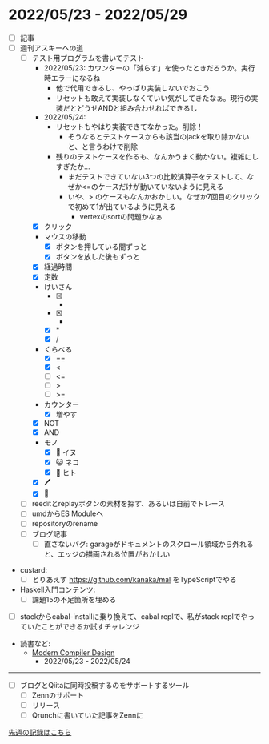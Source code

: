 # 2022/05/23 - 2022/05/29

- [ ] 記事
- [ ] 週刊アスキーへの道
    - [ ] テスト用プログラムを書いてテスト
        - 2022/05/23: カウンターの「減らす」を使ったときだろうか。実行時エラーになるね
            - 他で代用できるし、やっぱり実装しないでおこう
            - リセットも敢えて実装しなくていい気がしてきたなぁ。現行の実装だとどうせANDと組み合わせればできるし
        - 2022/05/24:
            - リセットもやはり実装できてなかった。削除！
                - そうなるとテストケースからも該当のjackを取り除かないと、と言うわけで削除
            - 残りのテストケースを作るも、なんかうまく動かない。複雑にしすぎたか...
                - まだテストできていない3つの比較演算子をテストして、なぜか\<=のケースだけが動いていないように見える
                - いや、\> のケースもなんかおかしい。なぜか7回目のクリックで初めて1が出ているように見える
                    - vertexのsortの問題かなぁ
        - [x] クリック
        - マウスの移動
            - [x] ボタンを押している間ずっと
            - [x] ボタンを放した後もずっと
        - [x] 経過時間
        - [x] 定数
        - けいさん
            - [x] +
            - [x] -
            - [x] \*
            - [x] /
        - くらべる
            - [x] ==
            - [x] \<
            - [ ] \<=
            - [ ] \>
            - [ ] \>=
        - カウンター
            - [x] 増やす
        - [x] NOT
        - [x] AND
        - モノ
            - [x] 🐶 イヌ
            - [x] 😺 ネコ
            - [x] 🙂 ヒト
        - [x] 🖊
        - [x] 🔁
    - [ ] reeditとreplayボタンの素材を探す、あるいは自前でトレース
    - [ ] umdからES Moduleへ
    - [ ] repositoryのrename
    - [ ] ブログ記事
        - [ ] 直さないバグ: garageがドキュメントのスクロール領域から外れると、エッジの描画される位置がおかしい
- custard:
    - [ ] とりあえず <https://github.com/kanaka/mal> をTypeScriptでやる
- Haskell入門コンテンツ:
    - [ ] 課題15の不足箇所を埋める
- [ ] stackからcabal-installに乗り換えて、cabal replで、私がstack replでやっていたことができるか試すチャレンジ
- 読書など:
    - [Modern Compiler Design](https://www.springer.com/jp/book/9781461446989)
        - 2022/05/23 - 2022/05/24

------

- [ ] ブログとQiitaに同時投稿するのをサポートするツール
    - [ ] Zennのサポート
    - [ ] リリース
    - [ ] Qrunchに書いていた記事をZennに

[先週の記録はこちら](https://github.com/igrep/daily-commits/blob/2a8c4902fff1f7bba3938f327e0c9170b55d5404/yesterday.md)

